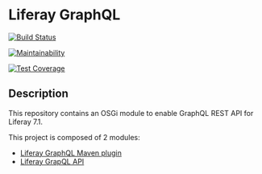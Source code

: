 # Liferay GraphQL

[![Build Status](https://travis-ci.com/Sedona-Solutions/liferay-graphql.svg?branch=master)](https://travis-ci.com/Sedona-Solutions/liferay-graphql)

[![Maintainability](https://api.codeclimate.com/v1/badges/cf0e09e344313f62da03/maintainability)](https://codeclimate.com/github/Sedona-Solutions/liferay-graphql/maintainability)

[![Test Coverage](https://api.codeclimate.com/v1/badges/cf0e09e344313f62da03/test_coverage)](https://codeclimate.com/github/Sedona-Solutions/liferay-graphql/test_coverage)

## Description

This repository contains an OSGi module to enable GraphQL REST API for Liferay 7.1.

This project is composed of 2 modules:
- [Liferay GraphQL Maven plugin](liferay-graphql-maven-plugin/README.md)
- [Liferay GrapQL API](liferay-graphql-api/README.md)

